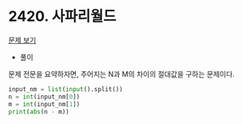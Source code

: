 # 2420. 사파리월드

[문제 보기](https://www.acmicpc.net/problem/2420)

- 풀이

문제 전문을 요약하자면, 주어지는 N과 M의 차이의 절대값을 구하는 문제이다.

```python
input_nm = list(input().split())
n = int(input_nm[0])
m = int(input_nm[1])
print(abs(n - m))
```

